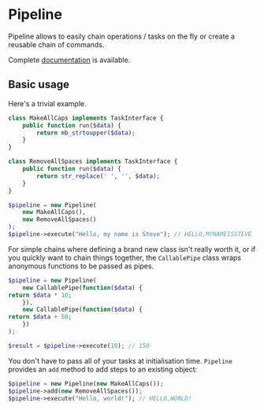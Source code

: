 # Pipeline

Pipeline allows to easily chain operations / tasks on the fly or create a reusable chain of commands.

Complete [documentation](http://gnumast.github.io/Pipeline) is available.

## Basic usage

Here's a trivial example.

```php
class MakeAllCaps implements TaskInterface {
    public function run($data) {
        return mb_strtoupper($data);
    }
}

class RemoveAllSpaces implements TaskInterface {
    public function run($data) {
        return str_replace(' ', '', $data);
    }
}

$pipeline = new Pipeline(
    new MakeAllCaps(),
    new RemoveAllSpaces()
);
$pipeline->execute("Hello, my name is Steve"); // HELLO,MYNAMEISSTEVE
```

For simple chains where defining a brand new class isn't really worth it, or if you quickly want to chain things
together, the ``CallablePipe`` class wraps anonymous functions to be passed as pipes.

```php
$pipeline = new Pipeline(
    new CallablePipe(function($data) {
return $data * 10;
    }),
    new CallablePipe(function($data) {
return $data + 50;
    })
);

$result = $pipeline->execute(10); // 150
```

You don't have to pass all of your tasks at initialisation time. ``Pipeline`` provides an ``add`` method to add steps
 to an existing object:

```php
$pipeline = new Pipeline(new MakeAllCaps());
$pipeline->add(new RemoveAllSpaces());
$pipeline->execute("Hello, world!"); // HELLO,WORLD!
```
